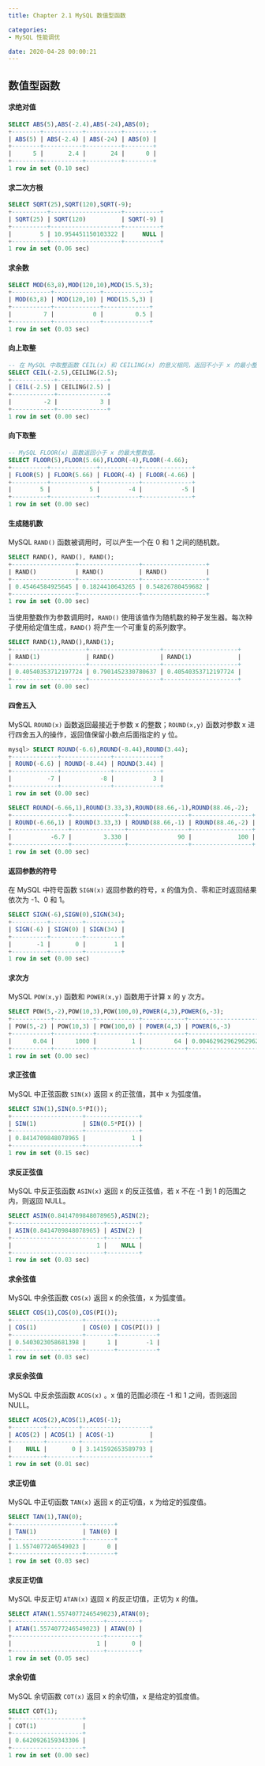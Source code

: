 ```yaml
---
title: Chapter 2.1 MySQL 数值型函数

categories:
- MySQL 性能调优

date: 2020-04-28 00:00:21
---
```


## 数值型函数
#### 求绝对值
```sql
SELECT ABS(5),ABS(-2.4),ABS(-24),ABS(0);
+--------+-----------+----------+--------+
| ABS(5) | ABS(-2.4) | ABS(-24) | ABS(0) |
+--------+-----------+----------+--------+
|      5 |       2.4 |       24 |      0 |
+--------+-----------+----------+--------+
1 row in set (0.10 sec)
```

#### 求二次方根
```sql
SELECT SQRT(25),SQRT(120),SQRT(-9);
+----------+--------------------+----------+
| SQRT(25) | SQRT(120)          | SQRT(-9) |
+----------+--------------------+----------+
|        5 | 10.954451150103322 |     NULL |
+----------+--------------------+----------+
1 row in set (0.06 sec)
```

#### 求余数
```sql
SELECT MOD(63,8),MOD(120,10),MOD(15.5,3);
+-----------+-------------+-------------+
| MOD(63,8) | MOD(120,10) | MOD(15.5,3) |
+-----------+-------------+-------------+
|         7 |           0 |         0.5 |
+-----------+-------------+-------------+
1 row in set (0.03 sec)
```

#### 向上取整
```sql
-- 在 MySQL 中取整函数 CEIL(x) 和 CEILING(x) 的意义相同，返回不小于 x 的最小整数值，返回值转化为一个 BIGINT。
SELECT CEIL(-2.5),CEILING(2.5);
+------------+--------------+
| CEIL(-2.5) | CEILING(2.5) |
+------------+--------------+
|         -2 |            3 |
+------------+--------------+
1 row in set (0.00 sec)
```

#### 向下取整
```sql
-- MySQL FLOOR(x) 函数返回小于 x 的最大整数值。
SELECT FLOOR(5),FLOOR(5.66),FLOOR(-4),FLOOR(-4.66);
+----------+-------------+-----------+--------------+
| FLOOR(5) | FLOOR(5.66) | FLOOR(-4) | FLOOR(-4.66) |
+----------+-------------+-----------+--------------+
|        5 |           5 |        -4 |           -5 |
+----------+-------------+-----------+--------------+
1 row in set (0.00 sec)
```

#### 生成随机数
MySQL `RAND()` 函数被调用时，可以产生一个在 0 和 1 之间的随机数。

```sql
SELECT RAND(), RAND(), RAND();
+------------------+-----------------+------------------+
| RAND()           | RAND()          | RAND()           |
+------------------+-----------------+------------------+
| 0.45464584925645 | 0.1824410643265 | 0.54826780459682 |
+------------------+-----------------+------------------+
1 row in set (0.00 sec) 
```

当使用整数作为参数调用时，`RAND()` 使用该值作为随机数的种子发生器。每次种子使用给定值生成，`RAND()` 将产生一个可重复的系列数字。

```sql
SELECT RAND(1),RAND(),RAND(1);
+---------------------+--------------------+---------------------+
| RAND(1)             | RAND()             | RAND(1)             |
+---------------------+--------------------+---------------------+
| 0.40540353712197724 | 0.7901452330780637 | 0.40540353712197724 |
+---------------------+--------------------+---------------------+
1 row in set (0.00 sec)
```

#### 四舍五入
MySQL `ROUND(x)` 函数返回最接近于参数 x 的整数；`ROUND(x,y)` 函数对参数 x 进行四舍五入的操作，返回值保留小数点后面指定的 y 位。

```sql
mysql> SELECT ROUND(-6.6),ROUND(-8.44),ROUND(3.44);
+-------------+--------------+-------------+
| ROUND(-6.6) | ROUND(-8.44) | ROUND(3.44) |
+-------------+--------------+-------------+
|          -7 |           -8 |           3 |
+-------------+--------------+-------------+
1 row in set (0.00 sec)

SELECT ROUND(-6.66,1),ROUND(3.33,3),ROUND(88.66,-1),ROUND(88.46,-2);
+----------------+---------------+-----------------+-----------------+
| ROUND(-6.66,1) | ROUND(3.33,3) | ROUND(88.66,-1) | ROUND(88.46,-2) |
+----------------+---------------+-----------------+-----------------+
|           -6.7 |         3.330 |              90 |             100 |
+----------------+---------------+-----------------+-----------------+
1 row in set (0.00 sec)
```

#### 返回参数的符号
在 MySQL 中符号函数 `SIGN(x)` 返回参数的符号，x 的值为负、零和正时返回结果依次为 -1、0 和 1。

```sql
SELECT SIGN(-6),SIGN(0),SIGN(34);
+----------+---------+----------+
| SIGN(-6) | SIGN(0) | SIGN(34) |
+----------+---------+----------+
|       -1 |       0 |        1 |
+----------+---------+----------+
1 row in set (0.00 sec)
```

#### 求次方
MySQL `POW(x,y)` 函数和 `POWER(x,y)` 函数用于计算 x 的 y 次方。

```sql
SELECT POW(5,-2),POW(10,3),POW(100,0),POWER(4,3),POWER(6,-3);
+-----------+-----------+------------+------------+----------------------+
| POW(5,-2) | POW(10,3) | POW(100,0) | POWER(4,3) | POWER(6,-3)          |
+-----------+-----------+------------+------------+----------------------+
|      0.04 |      1000 |          1 |         64 | 0.004629629629629629 |
+-----------+-----------+------------+------------+----------------------+
1 row in set (0.00 sec)
```

#### 求正弦值
MySQL 中正弦函数 `SIN(x)` 返回 x 的正弦值，其中 x 为弧度值。

```sql
SELECT SIN(1),SIN(0.5*PI());
+--------------------+---------------+
| SIN(1)             | SIN(0.5*PI()) |
+--------------------+---------------+
| 0.8414709848078965 |             1 |
+--------------------+---------------+
1 row in set (0.15 sec)
```

#### 求反正弦值
MySQL 中反正弦函数 `ASIN(x)` 返回 x 的反正弦值，若 x 不在 -1 到 1 的范围之内，则返回 NULL。

```sql
SELECT ASIN(0.8414709848078965),ASIN(2);
+--------------------------+---------+
| ASIN(0.8414709848078965) | ASIN(2) |
+--------------------------+---------+
|                        1 |    NULL |
+--------------------------+---------+
1 row in set (0.03 sec)
```

#### 求余弦值
MySQL 中余弦函数 `COS(x)` 返回 x 的余弦值，x 为弧度值。

```sql
SELECT COS(1),COS(0),COS(PI());
+--------------------+--------+-----------+
| COS(1)             | COS(0) | COS(PI()) |
+--------------------+--------+-----------+
| 0.5403023058681398 |      1 |        -1 |
+--------------------+--------+-----------+
1 row in set (0.03 sec)
```

#### 求反余弦值
MySQL 中反余弦函数 `ACOS(x)` 。x 值的范围必须在 -1 和 1 之间，否则返回 NULL。

```sql
SELECT ACOS(2),ACOS(1),ACOS(-1);
+---------+---------+-------------------+
| ACOS(2) | ACOS(1) | ACOS(-1)          |
+---------+---------+-------------------+
|    NULL |       0 | 3.141592653589793 |
+---------+---------+-------------------+
1 row in set (0.01 sec)
```

#### 求正切值
MySQL 中正切函数 `TAN(x)` 返回 x 的正切值，x 为给定的弧度值。

```sql
SELECT TAN(1),TAN(0);
+--------------------+--------+
| TAN(1)             | TAN(0) |
+--------------------+--------+
| 1.5574077246549023 |      0 |
+--------------------+--------+
1 row in set (0.03 sec)
```

#### 求反正切值
MySQL 中反正切 `ATAN(x)` 返回 x 的反正切值，正切为 x 的值。

```sql
SELECT ATAN(1.5574077246549023),ATAN(0);
+--------------------------+---------+
| ATAN(1.5574077246549023) | ATAN(0) |
+--------------------------+---------+
|                        1 |       0 |
+--------------------------+---------+
1 row in set (0.05 sec)
```

#### 求余切值
MySQL 余切函数 `COT(x)` 返回 x 的余切值，x 是给定的弧度值。

```sql
SELECT COT(1);
+--------------------+
| COT(1)             |
+--------------------+
| 0.6420926159343306 |
+--------------------+
1 row in set (0.00 sec)
```